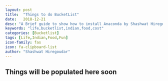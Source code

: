 ```yaml
---
layout: post
title:  "Things to do BucketList"
date:   2018-12-21
desc: "A Brief guide to show how to install Anaconda by Shashwat Hiregoudar"
keywords: "life,bucketlist,indian,food,cost"
categories: [Bucketlist]
tags: [Life,Indian,Food,Fun]
icon-family: fas
icon: fa-clipboard-list
author: "Shashwat Hiregoudar"
---
```


## Things will be populated here soon